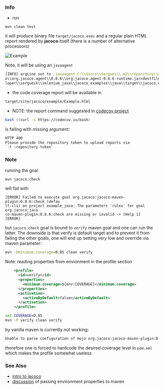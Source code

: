### Info
 * run
```
mvn clean test
```

it will produce binary file `target/jacoco.exec` and a regular plain HTML report rendered by __jacoco__ itself (there is a number of alternative processors)

![Example](https://github.com/sergueik/selenium_java/blob/master/jacoco_examples/java/screenshots/capture.png)


Note, it will be using an `javaagent`
```sh
[INFO] argLine set to -javaagent:C:\\Users\\Serguei\\.m2\\repository\\org\\jacoc
o\\org.jacoco.agent\\0.8.6\\org.jacoco.agent-0.8.6-runtime.jar=destfile=C:\\deve
loper\\sergueik\\selenium_java\\jacoco_examples\\java\\target\\jacoco.exec
```
 * the code coverage report will be available in
```sh
target/site/jacoco/example/Example.html
```
 * NOTE: the report command suggested in [codecov project](https://github.com/codecov/example-java)
```sh
bash <(curl -s https://codecov.io/bash)
```
is failing with missing argument:
```sh
HTTP 400
Please provide the repository token to upload reports via
`-t :repository-token`
```
### Note

running the goal
```sh
mvn jacoco:check
```
will fail with
```
[ERROR] Failed to execute goal org.jacoco:jacoco-maven-plugin:0.8.6:check (defau
lt-cli) on project example_java: The parameters 'rules' for goal org.jacoco:jaco
co-maven-plugin:0.8.6:check are missing or invalid -> [Help 1]
[ERROR]
```
but `jacoco:check` goal is bound to `verify` maven goal and one can run the latter. The downside is that verify is default target and to prevent it from failing the other goals, one will end up setting very low and override via maven parameter:
```sh
mvn -Dminimum.coverage=0.85 clean verify
```
Note: reading properties from envionment in the profile section
```xml
    <profile>
      <id>verify</id>
      <properties>
        <minimum.coverage>${env:COVERAGE}</minimum.coverage>
      </properties>
      <activation>
        <activeByDefault>false</activeByDefault>
      </activation>
    </profile>
```

```cmd
set COVERAGE=0.85
mvn -P verify clean verify
```
by vanilla maven is currently not working:
```sh
Unable to parse configuration of mojo org.jacoco:jacoco-maven-plugin:0.8.6:check for parameter minimum: Cannot create instance of class java.math.BigDecimal: java.math.BigDecimal.<init>()
```
therefore one is forced to hardcode the desired coverage level in `pom.xml` which makes the profile somewhat useless
### See Also

  * [intro to jacoco](https://www.baeldung.com/jacoco)
  * [discussion](https://stackoverflow.com/questions/10463077/how-to-refer-environment-variable-in-pom-xml) of passing environment properties to maven


